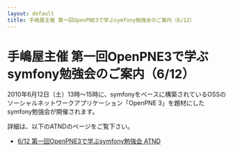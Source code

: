 ```yaml
---
layout: default
title: 手嶋屋主催 第一回OpenPNE3で学ぶsymfony勉強会のご案内（6/12）
---
```


手嶋屋主催 第一回OpenPNE3で学ぶsymfony勉強会のご案内（6/12）
============================================================

2010年6月12日（土）13時～15時に、symfonyをベースに構築されているOSSのソーシャルネットワークアプリケーション「OpenPNE 3」を題材にしたsymfony勉強会が開催されます。

詳細は、以下のATNDのページをご覧下さい。

- [6/12 第一回OpenPNE3で学ぶsymfony勉強会 ATND](http://atnd.org/events/4668)
